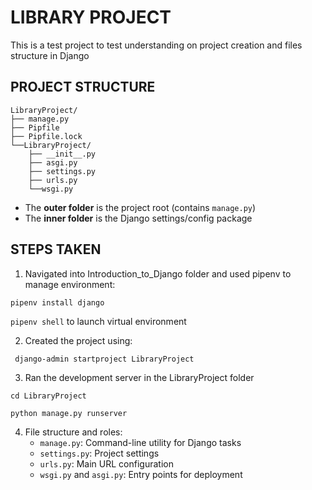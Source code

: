 # LIBRARY PROJECT

This is a test project to test understanding on project creation and files structure in Django

## PROJECT STRUCTURE
```
LibraryProject/
├── manage.py 
├── Pipfile 
├── Pipfile.lock 
└──LibraryProject/ 
    ├── __init__.py 
    ├── asgi.py 
    ├── settings.py 
    ├── urls.py 
    └──wsgi.py
```

- The **outer folder** is the project root (contains `manage.py`)
- The **inner folder** is the Django settings/config package

## STEPS TAKEN
1. Navigated into Introduction_to_Django folder and used pipenv to manage environment:

`pipenv install django`

`pipenv shell` to launch virtual environment

2. Created the project using:

` django-admin startproject LibraryProject`

3. Ran the development server in the LibraryProject folder

`cd LibraryProject`

`python manage.py runserver`

4. File structure and roles:
    - `manage.py`: Command-line utility for Django tasks
    - `settings.py`: Project settings
    - `urls.py`: Main URL configuration
    - `wsgi.py` and `asgi.py`: Entry points for deployment


